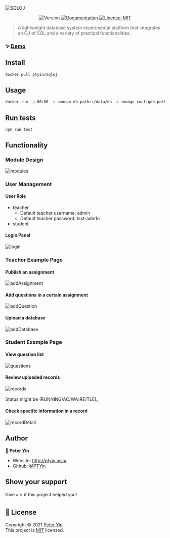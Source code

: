 <img alt="SQLOJ" src="doc/images/logo.png"/>
<p style="text-align: center">
  <img alt="Version" src="https://img.shields.io/badge/version-0.1.0-blue.svg?cacheSeconds=2592000" />
  <a href="https://blog.csdn.net/weixin_43090100/article/details/118505354" target="_blank">
    <img alt="Documentation" src="https://img.shields.io/badge/documentation-yes-brightgreen.svg" />
  </a>
  <a href="https://opensource.org/licenses/MIT" target="_blank">
    <img alt="License: MIT" src="https://img.shields.io/badge/License-MIT-yellow.svg" />
  </a>
</p>

> A lightweight database system experimental platform that integrates an OJ of SQL and a variety of practical functionalities.

### ✨ [Demo](http://ptyin.asia:8080/)

## Install

```sh
docker pull ptyin/sqloj
```

## Usage

```sh
docker run -p 80:80 -v <mongo-db-path>:/data/db -v <mongo-configdb-path>:/data/configdb -v <sqlite-path>:/var/lib/sqloj ptyin/sqloj:latest 
```

## Run tests

```sh
npm run test
```

## Functionality

### Module Design

![modules](doc/images/modules.png)

### User Management

#### User Role

- teacher
  - Default teacher username: admin
  - Default teacher password: tsxt-adm1n
- student

#### Login Panel

![login](doc/images/login.png)

### Teacher Example Page

#### Publish an assignment

![addAssignment](doc/images/addAssignment.png)

#### Add questions in a certain assignment

![addQuestion](doc/images/addQuestion.png)


#### Upload a database

![addDatabase](doc/images/addDatabase.png)

### Student Example Page

#### View question list

![questions](doc/images/questions.png)


#### Review uploaded records

![records](doc/images/records.png)

Status might be (RUNNING/AC/WA/RE/TLE)。

#### Check specific information in a record

![recordDetail](doc/images/recordDetail.png)

## Author

👤 **Peter Yin**

* Website: http://ptyin.asia/
* Github: [@PTYin](https://github.com/PTYin)

## Show your support

Give a ⭐️ if this project helped you!

## 📝 License

Copyright © 2021 [Peter Yin](https://github.com/PTYin).<br />
This project is [MIT](https://opensource.org/licenses/MIT) licensed.
